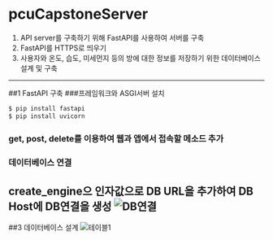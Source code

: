 # pcuCapstoneServer

1. API server를 구축하기 위해 FastAPI를 사용하여 서버를 구축
2. FastAPI를 HTTPS로 띄우기 
3. 사용자와 온도, 습도, 미세먼지 등의 방에 대한 정보를 저장하기 위한 데이터베이스 설계 및 구축

-------------------------------------------------------------------------------------------------------------------------------------------------------------------------
##1 FastAPI 구축
###프레임워크와  ASGI서버 설치
```c
$ pip install fastapi
$ pip install uvicorn
```

### get, post, delete를 이용하여 웹과 앱에서 접속할 메소드 추가

### 데이터베이스 연결
create_engine으 인자값으로 DB URL을 추가하여 DB Host에 DB연결을 생성
![DB연결](https://user-images.githubusercontent.com/69308065/190901977-0b603d62-3898-4a67-8cbf-99052331f770.png)
-------------------------------------------------------------------------------------------------------------------------------------------------------------------------
##3 데이터베이스 설계
![테이블1](https://user-images.githubusercontent.com/69308065/190901303-4bc9d66b-5dc8-49b1-8a2d-1de9e5483511.png)


 

